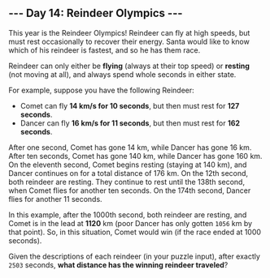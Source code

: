 ## --- Day 14: Reindeer Olympics ---
This year is the Reindeer Olympics! Reindeer can fly at high speeds, but must rest occasionally to recover their energy. Santa would like to know which of his reindeer is fastest, and so he has them race.
 
Reindeer can only either be **flying** (always at their top speed) or **resting** (not moving at all), and always spend whole seconds in either state.
 
For example, suppose you have the following Reindeer:
 
- Comet can fly **14 km/s for 10 seconds**, but then must rest for **127 seconds**.
- Dancer can fly **16 km/s for 11 seconds**, but then must rest for **162 seconds**.
 
After one second, Comet has gone 14 km, while Dancer has gone 16 km. After ten seconds, Comet has gone 140 km, while Dancer has gone 160 km. On the eleventh second, Comet begins resting (staying at 140 km), and Dancer continues on for a total distance of 176 km. On the 12th second, both reindeer are resting. They continue to rest until the 138th second, when Comet flies for another ten seconds. On the 174th second, Dancer flies for another 11 seconds.
 
In this example, after the 1000th second, both reindeer are resting, and Comet is in the lead at **1120** km (poor Dancer has only gotten `1056` km by that point). So, in this situation, Comet would win (if the race ended at 1000 seconds).
 
Given the descriptions of each reindeer (in your puzzle input), after exactly `2503` seconds, **what distance has the winning reindeer traveled**?
 
